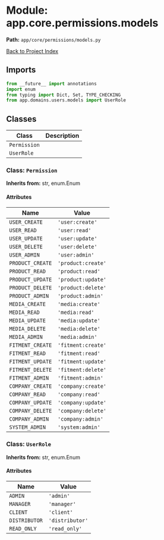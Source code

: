 # Module: app.core.permissions.models

**Path:** `app/core/permissions/models.py`

[Back to Project Index](../../../../index.md)

## Imports
```python
from __future__ import annotations
import enum
from typing import Dict, Set, TYPE_CHECKING
from app.domains.users.models import UserRole
```

## Classes

| Class | Description |
| --- | --- |
| `Permission` |  |
| `UserRole` |  |

### Class: `Permission`
**Inherits from:** str, enum.Enum

#### Attributes

| Name | Value |
| --- | --- |
| `USER_CREATE` | `'user:create'` |
| `USER_READ` | `'user:read'` |
| `USER_UPDATE` | `'user:update'` |
| `USER_DELETE` | `'user:delete'` |
| `USER_ADMIN` | `'user:admin'` |
| `PRODUCT_CREATE` | `'product:create'` |
| `PRODUCT_READ` | `'product:read'` |
| `PRODUCT_UPDATE` | `'product:update'` |
| `PRODUCT_DELETE` | `'product:delete'` |
| `PRODUCT_ADMIN` | `'product:admin'` |
| `MEDIA_CREATE` | `'media:create'` |
| `MEDIA_READ` | `'media:read'` |
| `MEDIA_UPDATE` | `'media:update'` |
| `MEDIA_DELETE` | `'media:delete'` |
| `MEDIA_ADMIN` | `'media:admin'` |
| `FITMENT_CREATE` | `'fitment:create'` |
| `FITMENT_READ` | `'fitment:read'` |
| `FITMENT_UPDATE` | `'fitment:update'` |
| `FITMENT_DELETE` | `'fitment:delete'` |
| `FITMENT_ADMIN` | `'fitment:admin'` |
| `COMPANY_CREATE` | `'company:create'` |
| `COMPANY_READ` | `'company:read'` |
| `COMPANY_UPDATE` | `'company:update'` |
| `COMPANY_DELETE` | `'company:delete'` |
| `COMPANY_ADMIN` | `'company:admin'` |
| `SYSTEM_ADMIN` | `'system:admin'` |

### Class: `UserRole`
**Inherits from:** str, enum.Enum

#### Attributes

| Name | Value |
| --- | --- |
| `ADMIN` | `'admin'` |
| `MANAGER` | `'manager'` |
| `CLIENT` | `'client'` |
| `DISTRIBUTOR` | `'distributor'` |
| `READ_ONLY` | `'read_only'` |
